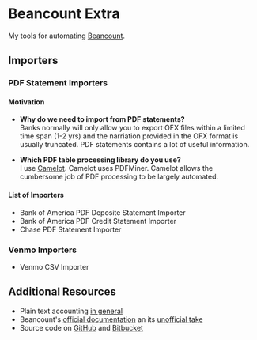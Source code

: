 # Beancount Extra

My tools for automating [Beancount][beancount-home].

[beancount-home]: http://furius.ca/beancount/

## Importers

### PDF Statement Importers

#### Motivation

- <b>Why do we need to import from PDF statements?</b>
  <br>Banks normally will only allow you to export OFX files within a limited time span (1-2 yrs) and the narriation provided in the OFX format is usually truncated. PDF statements contains a lot of useful information.

- <b>Which PDF table processing library do you use?</b>
   <br>I use [Camelot][camelot-docs]. Camelot uses PDFMiner. Camelot allows the cumbersome job of PDF processing to be largely automated.

[camelot-docs]: https://camelot-py.readthedocs.io/en/master/

#### List of Importers

- Bank of America PDF Deposite Statement Importer
- Bank of America PDF Credit Statement Importer
- Chase PDF Statement Importer

### Venmo Importers

- Venmo CSV Importer

## Additional Resources

- Plain text accounting [in general][plaintextaccounting-org]
- Beancount's [official documentation][official-doc] an its [unofficial take][generated-doc]
- Source code on [GitHub][beancount-github] and [Bitbucket][beancount-bitbucket]

[plaintextaccounting-org]: https://plaintextaccounting.org
[official-doc]: http://furius.ca/beancount/doc/index
[generated-doc]: https://xuhcc.github.io/beancount-docs/
[beancount-bitbucket]: https://bitbucket.org/blais/beancount/src
[beancount-github]: https://github.com/beancount/beancount

